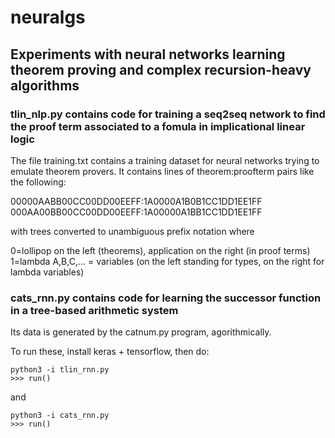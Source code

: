 # neuralgs

## Experiments with neural networks learning theorem proving and complex recursion-heavy algorithms

### tlin_nlp.py contains code for training a seq2seq network to  find the proof term  associated to a fomula in implicational linear logic

The file training.txt contains a training dataset for neural networks trying to emulate theorem provers. It contains lines of theorem:proofterm pairs like the following:

00000AABB00CC00DD00EEFF:1A0000A1B0B1CC1DD1EE1FF
000AA00BB00CC00DD00EEFF:1A00000A1BB1CC1DD1EE1FF

with trees converted to unambiguous prefix notation where

0=lollipop on the left (theorems), application on the right (in proof terms)
1=lambda
A,B,C,... = variables (on the left standing for types, on the right for lambda variables)

### cats_rnn.py contains code for learning the successor function in a tree-based arithmetic system

Its data is generated by the catnum.py program, agorithmically.

To run these, install keras + tensorflow, then do:

```
python3 -i tlin_rnn.py
>>> run()
```
and

```
python3 -i cats_rnn.py
>>> run()
```
